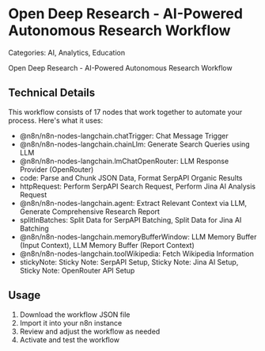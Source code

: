 # Open Deep Research - AI-Powered Autonomous Research Workflow

Categories: AI, Analytics, Education

Open Deep Research - AI-Powered Autonomous Research Workflow

## Technical Details

This workflow consists of 17 nodes that work together to automate your process. Here's what it uses:

- @n8n/n8n-nodes-langchain.chatTrigger: Chat Message Trigger
- @n8n/n8n-nodes-langchain.chainLlm: Generate Search Queries using LLM
- @n8n/n8n-nodes-langchain.lmChatOpenRouter: LLM Response Provider (OpenRouter)
- code: Parse and Chunk JSON Data, Format SerpAPI Organic Results
- httpRequest: Perform SerpAPI Search Request, Perform Jina AI Analysis Request
- @n8n/n8n-nodes-langchain.agent: Extract Relevant Context via LLM, Generate Comprehensive Research Report
- splitInBatches: Split Data for SerpAPI Batching, Split Data for Jina AI Batching
- @n8n/n8n-nodes-langchain.memoryBufferWindow: LLM Memory Buffer (Input Context), LLM Memory Buffer (Report Context)
- @n8n/n8n-nodes-langchain.toolWikipedia: Fetch Wikipedia Information
- stickyNote: Sticky Note: SerpAPI Setup, Sticky Note: Jina AI Setup, Sticky Note: OpenRouter API Setup

## Usage

1. Download the workflow JSON file
2. Import it into your n8n instance
3. Review and adjust the workflow as needed
4. Activate and test the workflow

